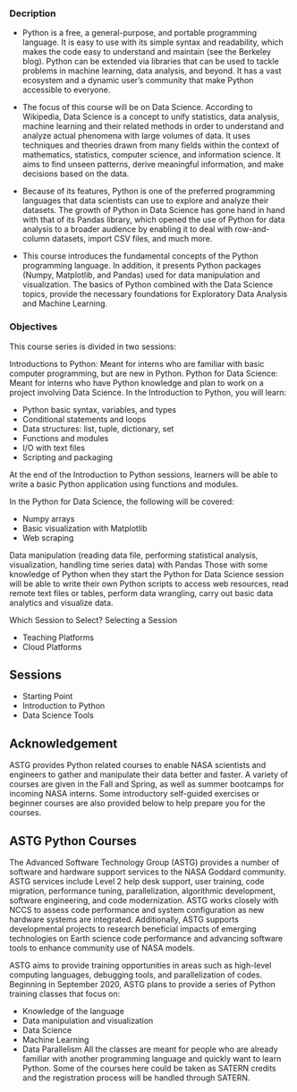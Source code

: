 ### Decription
- Python is a free, a general-purpose, and portable programming language. It is easy to use with its simple syntax and readability, which makes the code easy to understand and maintain (see the Berkeley blog). Python can be extended via libraries that can be used to tackle problems in machine learning, data analysis, and beyond. It has a vast ecosystem and a dynamic user’s community that make Python accessible to everyone.

- The focus of this course will be on Data Science. According to Wikipedia, Data Science is a concept to unify statistics, data analysis, machine learning and their related methods in order to understand and analyze actual phenomena with large volumes of data. It uses techniques and theories drawn from many fields within the context of mathematics, statistics, computer science, and information science. It aims to find unseen patterns, derive meaningful information, and make decisions based on the data.

- Because of its features, Python is one of the preferred programming languages that data scientists can use to explore and analyze their datasets. The growth of Python in Data Science has gone hand in hand with that of its Pandas library, which opened the use of Python for data analysis to a broader audience by enabling it to deal with row-and-column datasets, import CSV files, and much more.

- This course introduces the fundamental concepts of the Python programming language. In addition, it presents Python packages (Numpy, Matplotlib, and Pandas) used for data manipulation and visualization. The basics of Python combined with the Data Science topics, provide the necessary foundations for Exploratory Data Analysis and Machine Learning.

### Objectives
This course series is divided in two sessions:

Introductions to Python: Meant for interns who are familiar with basic computer programming, but are new in Python.
Python for Data Science: Meant for interns who have Python knowledge and plan to work on a project involving Data Science.
In the Introduction to Python, you will learn:
- Python basic syntax, variables, and types
- Conditional statements and loops
- Data structures: list, tuple, dictionary, set
- Functions and modules
- I/O with text files
- Scripting and packaging

At the end of the Introduction to Python sessions, learners will be able to write a basic Python application using functions and modules.

In the Python for Data Science, the following will be covered:
- Numpy arrays
- Basic visualization with Matplotlib
- Web scraping

Data manipulation (reading data file, performing statistical analysis, visualization, handling time series data) with Pandas
Those with some knowledge of Python when they start the Python for Data Science session will be able to write their own Python scripts to access web resources, read remote text files or tables, perform data wrangling, carry out basic data analytics and visualize data.

Which Session to Select?
Selecting a Session
- Teaching Platforms
- Cloud Platforms

## Sessions
- Starting Point
- Introduction to Python
- Data Science Tools

## Acknowledgement
ASTG provides Python related courses to enable NASA scientists and engineers to gather and manipulate their data better and faster. A variety of courses are given in the Fall and Spring, as well as summer bootcamps for incoming NASA interns. Some introductory self-guided exercises or beginner courses are also provided below to help prepare you for the courses.

## ASTG Python Courses
The Advanced Software Technology Group (ASTG) provides a number of software and hardware support services to the NASA Goddard community. ASTG services include Level 2 help desk support, user training, code migration, performance tuning, parallelization, algorithmic development, software engineering, and code modernization. ASTG works closely with NCCS to assess code performance and system configuration as new hardware systems are integrated. Additionally, ASTG supports developmental projects to research beneficial impacts of emerging technologies on Earth science code performance and advancing software tools to enhance community use of NASA models.

ASTG aims to provide training opportunities in areas such as high-level computing languages, debugging tools, and parallelization of codes. Beginning in September 2020, ASTG plans to provide a series of Python training classes that focus on:
- Knowledge of the language
- Data manipulation and visualization
- Data Science
- Machine Learning
- Data Parallelism
All the classes are meant for people who are already familiar with another programming language and quickly want to learn Python. Some of the courses here could be taken as SATERN credits and the registration process will be handled through SATERN.
